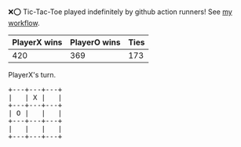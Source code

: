 :x::o: Tic-Tac-Toe played indefinitely by github action runners! See [my workflow](.github/workflows/play.yaml).

|PlayerX wins|PlayerO wins|Ties|
|-|-|-|
|420|369|173|

PlayerX's turn.

<pre>
+---+---+---+
|   | X |   |
+---+---+---+
| O |   |   |
+---+---+---+
|   |   |   |
+---+---+---+
</pre>